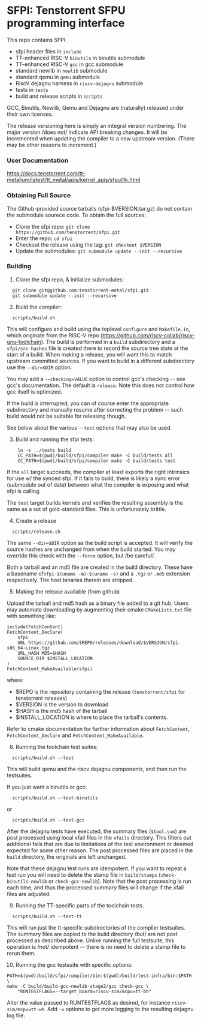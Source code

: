 SFPI: Tenstorrent SFPU programming interface
============================================

This repo contains SFPI.

* sfpi header files in `include`
* TT-enhanced RISC-V `binutils` in binutils submodule
* TT-enhanced RISC-V `gcc` in gcc submodule
* standard newlib in `newlib` submodule
* standard qemu in `qemu` submodule
* RiscV dejagnu harness in `riscv-dejagnu` submodule
* tests in `tests`
* build and release scripts in `scripts`

GCC, Binutils, Newlib, Qemu and Dejagnu are (naturally) released under
their own licenses.

The release versioning here is simply an integral version
numbering. The major version /does not/ indicate API breaking
changes. It will be incremented when updating the compiler to a new
upstream version. (There may be other reasons to increment.)

### User Documentation

https://docs.tenstorrent.com/tt-metalium/latest/tt_metal/apis/kernel_apis/sfpu/llk.html

### Obtaining Full Source

The Github-provided source tarballs (sfpi-$VERSION.tar.gz) do not
contain the submodule sourece code. To obtain the full sources:

* Clone the sfpi repo: `git clone https://github.com/tenstorrent/sfpi.git`
* Enter the repo: `cd sfpi`
* Checkout the release using the tag: `git checkout $VERSION`
* Update the submodules: `git submodule update --init --recursive`

### Building
1) Clone the sfpi repo, & initialize submodules:
```
  git clone git@github.com:tenstorrent-metal/sfpi.git
  git submodule update --init --recursive
```

2) Build the compiler:
```
  scripts/build.sh
```

  This will configure and build using the toplevel `configure` and
  `Makefile.in`, which originate from the RISC-V repo
  (https://github.com/riscv-collab/riscv-gnu-toolchain). The build is
  performed in a `build` subdirectory and a `sfpi/src-hashes` file is
  created there to record the source tree state at the start of a
  build. When making a release, you will want this to match upstream
  committed sources. If you want to build in a different subdirectory
  use the `--dir=$DIR` option.

  You may add a `--checking=VALUE` option to control gcc's checking --
  see gcc's documentation.  The default is `release`. Note this does
  not control how gcc itself is optimized.

  If the build is interrupted, you can of course enter the appropriate
  subdirectory and manually resume after correcting the problem --
  such build would not be suitable for releasing though.

  See below about the various `--test` options that may also be used.

3) Build and running the sfpi tests:

```
    ln -s ../tests build
    CC_PATH=$(pwd)/build/sfpi/compiler make -C build/tests all
    CC_PATH=$(pwd)/build/sfpi/compiler make -C build/tests test
```

  If the `all` target succeeds, the compiler at least exports the
  right intrinsics for use w/ the synced sfpi. If it fails to build,
  there is likely a sync error (submodule out of date) between what
  the compiler is exposing and what sfpi is calling.

  The `test` target builds kernels and verifies the resulting assembly
  is the same as a set of gold-standard files. This is unfortunately brittle.

4) Create a release
```
  scripts/release.sh
```

  The same `--dir=$DIR` option as the build script is accepted. It
  will verify the source hashes are unchanged from when the build
  started. You may override this check with the `--force` option, but
  /be careful/.

  Both a tarball and an md5 file are created in the build
  directory.  These have a basename of`sfpi-$(uname -m)-$(uname -s)`
  and a `.tgz` or `.md5` extension respectively. The host binaries
  therein are stripped.

5) Making the release available (from github)

  Upload the tarball and md5 hash as a binary file added to a git
  hub. Users may automate downloading by augmenting their cmake `CMakeLists.txt`
  file with something like:
```
include(FetchContent)
FetchContent_Declare(
    sfpi
    URL https://github.com/$REPO/releases/download/$VERSION/sfpi-x86_64-Linux.tgz
    URL_HASH MD5=$HASH
    SOURCE_DIR $INSTALL_LOCATION
)
FetchContent_MakeAvailable(sfpi)
```

where:
* $REPO is the repository containing the release (`tenstorrent/sfpi` for tenstorrent releases)
* $VERSION is the version to download
* $HASH is the md5 hash of the tarball
* $INSTALL_LOCATION is where to place the tarball's contents.

Refer to cmake documentation for further information about
`FetchContent`, `FetchContent_Declare` and
`FetchContent_MakeAvailable`.

8) Running the toolchain test suites:
```
  scripts/build.sh --test
```

This will build qemu and the riscv dejagnu components, and then run the testsuites.

If you just want a binutils or gcc:
```
  scripts/build.sh --test-binutils
```
or
```
  scripts/build.sh --test-gcc
```

After the dejagnu tests have executed, the summary files (`$tool.sum`)
are post processed using local xfail files in the `xfails`
directory. This filters out additional fails that are due to
limitations of the test environment or deemed expected for some other
reason. The post processed files are placed in the `build` directory,
the originals are left unchanged.

Note that these dejagnu test runs are idempotent. If you want to
repeat a test run you will need to delete the stamp file in
`build/stamps` (`check-binutils-newlib` or `check-gcc-newlib`). Note
that the post processing is run each time, and thus the processed
summary files will change if the xfail files are adjusted.

9) Running the TT-specific parts of the toolchain tests.
```
  scripts/build.sh --test-tt
```

This will run just the tt-specific subdirectories of the compiler
testsuites.  The summary files are copied to the build directory /but/
are not post processed as described above. Unlike running the full
testsuite, this operation is /not/ idempotent -- there is no need to
delete a stamp file to rerun them.

10) Running the gcc testsuite with specific options:
```
PATH=$(pwd)/build/sfpi/compiler/bin:$(pwd)/build/test-infra/bin:$PATH \
make -C build/build-gcc-newlib-stage2/gcc check-gcc \
    "RUNTESTFLAGS=--target_board=riscv-sim/mcpu=tt-bh"
```

Alter the value passed to RUNTESTFLAGS as desired, for instance
`riscv-sim/mcpu=tt-wh`.  Add `-v` options to get more logging to the
resulting dejagnu log file.
